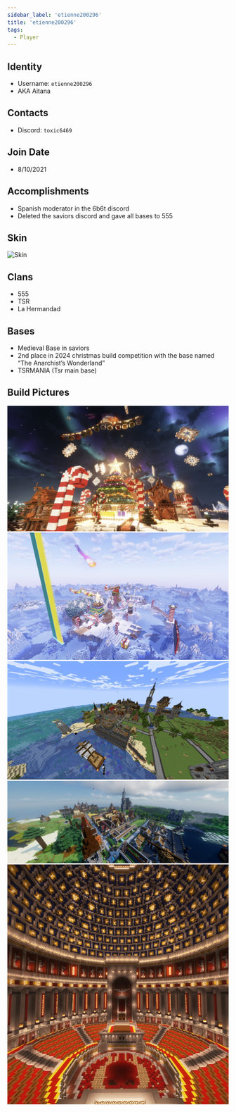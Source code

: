 ```yaml
---
sidebar_label: 'etienne200296'
title: 'etienne200296'
tags:
  - Player
---
```


## Identity
* Username: `etienne200296`
* AKA Aitana

## Contacts
* Discord: `toxic6469`

## Join Date
* 8/10/2021

## Accomplishments
* Spanish moderator in the 6b6t discord
* Deleted the saviors discord and gave all bases to 555

## Skin
![Skin](https://s.namemc.com/3d/skin/body.png?id=e2039446ac54354f&model=slim&width=256&height=256)

## Clans 
* 555
* TSR
* La Hermandad

## Bases
* Medieval Base in saviors 
* 2nd place in 2024 christmas build competition with the base named “The Anarchist’s Wonderland”
* TSRMANIA (Tsr main base)

## Build Pictures 
![christmasbase](../../static/img/players/etienne200296/christmas_base.png)
![christmasbase2](../../static/img/players/etienne200296/christmasbase_2.png)
![midevilbase](../../static/img/players/etienne200296/midevil_base.png)
![midevilbase2](../../static/img/players/etienne200296/midevilbase_2.png)
![tsrbase](../../static/img/players/etienne200296/tsr_base.png)
